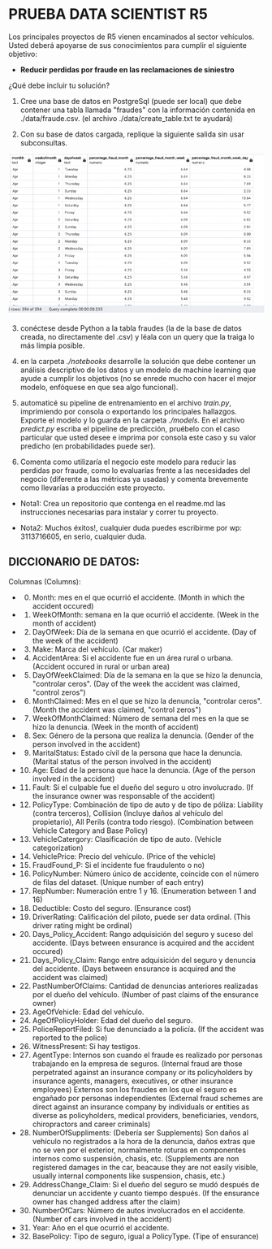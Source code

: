 # PRUEBA DATA SCIENTIST R5 #

Los principales proyectos de R5 vienen encaminados al sector vehículos. Usted deberá apoyarse de sus conocimientos para cumplir el siguiente objetivo:

* **Reducir perdidas por fraude en las reclamaciones de siniestro**

¿Qué debe incluir tu solución?

1) Cree una base de datos en PostgreSql (puede ser local) que debe contener una tabla llamada "fraudes" con la información contenida en ./data/fraude.csv. (el archivo ./data/create_table.txt te ayudará)

2) Con su base de datos cargada, replique la siguiente salida sin usar subconsultas.

![Salidaesperada](./data/salida_esperada.png)

3) conéctese desde Python a la tabla fraudes (la de la base de datos creada, no directamente del .csv) y léala con un query que la traiga lo más limpia posible.

4) en la carpeta *./notebooks* desarrolle la solución que debe contener un análisis descriptivo de los datos y un modelo de machine learning que ayude a cumplir los objetivos (no se enrede mucho con hacer el mejor modelo, enfóquese en que sea algo funcional).

5) automaticé su pipeline de entrenamiento en el archivo *train.py*, imprimiendo por consola o exportando los principales hallazgos. Exporte el modelo y lo guarda en la carpeta *./models*. En el archivo *predict.py* escriba el pipeline de predicción, pruébelo con el caso particular que usted desee e imprima por consola este caso y su valor predicho (en probabilidades puede ser).

6) Comenta como utilizaría el negocio este modelo para reducir las perdidas por fraude, como lo evaluarías frente a las necesidades del negocio (diferente a las métricas ya usadas) y comenta brevemente como llevarías a producción este proyecto.

* Nota1: Crea un repositorio que contenga en el readme.md las instrucciones necesarias para instalar y correr tu proyecto.


* Nota2: Muchos éxitos!, cualquier duda puedes escribirme por wp: 3113716605, en serio, cualquier duda.



## DICCIONARIO DE DATOS:

Columnas (Columns):
* 00) Month: mes en el que ocurrió el accidente. (Month in which the accident occured)
* 01) WeekOfMonth: semana en la que ocurrió el accidente. (Week in the month of accident)
* 02) DayOfWeek: Día de la semana en que ocurrió el accidente. (Day of the week of the accident)
* 03) Make: Marca del vehículo. (Car maker)
* 04) AccidentArea: Si el accidente fue en un área rural o urbana. (Accident occured in rural or urban area)
* 05) DayOfWeekClaimed: Día de la semana en la que se hizo la denuncia, "controlar ceros". (Day of the week the accident was claimed, "control zeros")
* 06) MonthClaimed: Mes en el que se hizo la denuncia, "controlar ceros". (Month the accident was claimed, "control zeros")
* 07) WeekOfMonthClaimed: Número de semana del mes en la que se hizo la denuncia. (Week in the month of accident)
* 08) Sex: Género de la persona que realiza la denuncia. (Gender of the person involved in the accident)
* 09) MaritalStatus: Estado cívil de la persona que hace la denuncia. (Marital status of the person involved in the accident)
* 10) Age: Edad de la persona que hace la denuncia. (Age of the person involved in the accident)
* 11) Fault: Si el culpable fue el dueño del seguro u otro involucrado. (If the insurance owner was responsable of the accident)
* 12) PolicyType: Combinación de tipo de auto y de tipo de póliza: Liability (contra terceros), Collision (Incluye daños al vehículo del propietario), All Perils (contra todo riesgo). (Combination between Vehicle Category and Base Policy)
* 13) VehicleCatergory: Clasificación de tipo de auto. (Vehicle categorization)
* 14) VehiclePrice: Precio del vehículo. (Price of the vehicle)
* 15) FraudFound_P: Si el incidente fue fraudulento o no)
* 16) PolicyNumber: Número único de accidente, coincide con el número de filas del dataset. (Unique number of each entry)
* 17) RepNumber: Numeración entre 1 y 16. (Enumeration between 1 and 16)
* 18) Deductible: Costo del seguro. (Ensurance cost)
* 19) DriverRating: Calificación del piloto, puede ser data ordinal. (This driver rating might be ordinal)
* 20) Days_Policy_Accident: Rango adquisición del seguro y suceso del accidente. (Days between ensurance is acquired and the accident occured)
* 21) Days_Policy_Claim: Rango entre adquisición del seguro y denuncia del accidente. (Days between ensurance is acquired and the accident was claimed)
* 22) PastNumberOfClaims: Cantidad de denuncias anteriores realizadas por el dueño del vehículo. (Number of past claims of the ensurance owner)
* 23) AgeOfVehicle: Edad del vehículo.
* 24) AgeOfPolicyHolder: Edad del dueño del seguro.
* 25) PoliceReportFiled: Si fue denunciado a la policía. (If the accident was reported to the police)
* 26) WitnessPresent: Si hay testigos.
* 27) AgentType: Internos son cuando el fraude es realizado por personas trabajando en la empresa de seguros. (Internal fraud are those perpetrated against an insurance company or its policyholders by insurance agents, managers, executives, or other insurance employees)
Externos son los fraudes en los que el seguro es engañado por personas independientes (External fraud schemes are direct against an insurance company by individuals or entities as diverse as policyholders, medical providers, beneficiaries, vendors, chiropractors and career criminals)
* 28) NumberOfSuppliments: (Debería ser Supplements) Son daños al vehículo no registrados a la hora de la denuncia, daños extras que no se ven por el exterior, normalmente roturas en componentes internos como suspensión, chasis, etc. (Supplements are non registered damages in the car, beacause they are not easily visible, usually internal components like suspension, chasis, etc.)
* 29) AddressChange_Claim: Si el dueño del seguro se mudó después de denunciar un accidente y cuanto tiempo después. (If the ensurance owner has changed address after the claim)
* 30) NumberOfCars: Número de autos involucrados en el accidente. (Number of cars involved in the accident)
* 31) Year: Año en el que ocurrió el accidente.
* 32) BasePolicy: Tipo de seguro, igual a PolicyType. (Tipe of ensurance)

